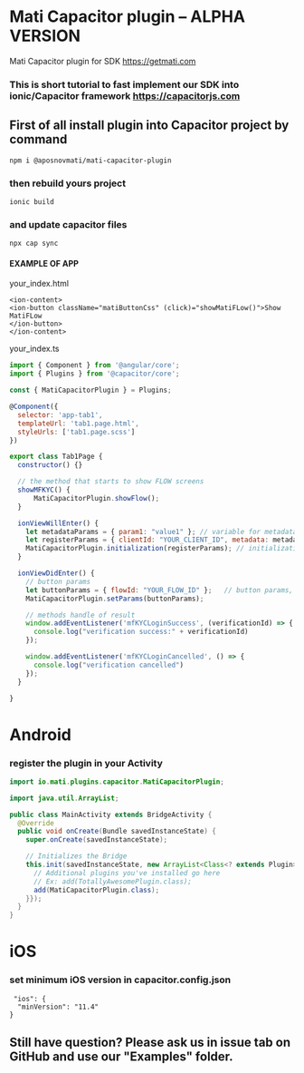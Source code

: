 # Mati Capacitor plugin – ALPHA VERSION
Mati Capacitor plugin for SDK https://getmati.com

### This is short tutorial to fast implement our SDK into ionic/Capacitor framework https://capacitorjs.com

## First of all install plugin into Capacitor project by command
    npm i @aposnovmati/mati-capacitor-plugin
    
### then rebuild yours project
    ionic build
    
### and update capacitor files
    npx cap sync 

#### EXAMPLE OF APP
your_index.html
  
    <ion-content>
    <ion-button className="matiButtonCss" (click)="showMatiFLow()">Show MatiFLow
    </ion-button>
    </ion-content>
    
 your_index.ts
  
```javascript
import { Component } from '@angular/core';
import { Plugins } from '@capacitor/core';

const { MatiCapacitorPlugin } = Plugins;

@Component({
  selector: 'app-tab1',
  templateUrl: 'tab1.page.html',
  styleUrls: ['tab1.page.scss']
})

export class Tab1Page {
  constructor() {}

  // the method that starts to show FLOW screens
  showMFKYC() {
      MatiCapacitorPlugin.showFlow();
  }

  ionViewWillEnter() {
    let metadataParams = { param1: "value1" }; // variable for metadata params
    let registerParams = { clientId: "YOUR_CLIENT_ID", metadata: metadataParams}; // variable for register params
    MatiCapacitorPlugin.initialization(registerParams); // initialization main class
  }

  ionViewDidEnter() {
    // button params
    let buttonParams = { flowId: "YOUR_FLOW_ID" };   // button params, you can specify FLOW_ID
    MatiCapacitorPlugin.setParams(buttonParams);

    // methods handle of result
    window.addEventListener('mfKYCLoginSuccess', (verificationId) => {
      console.log("verification success:" + verificationId)
    });

    window.addEventListener('mfKYCLoginCancelled', () => {
      console.log("verification cancelled")
    });
  }

}
```


# Android
### register the plugin in your Activity
```java
import io.mati.plugins.capacitor.MatiCapacitorPlugin;

import java.util.ArrayList;

public class MainActivity extends BridgeActivity {
  @Override
  public void onCreate(Bundle savedInstanceState) {
    super.onCreate(savedInstanceState);

    // Initializes the Bridge
    this.init(savedInstanceState, new ArrayList<Class<? extends Plugin>>() {{
      // Additional plugins you've installed go here
      // Ex: add(TotallyAwesomePlugin.class);
      add(MatiCapacitorPlugin.class);
    }});
  }
}
```

# iOS

### set minimum iOS version in capacitor.config.json
     "ios": {
      "minVersion": "11.4"
    }
    
    
    
## Still have question? Please ask us in issue tab on GitHub and use our "Examples" folder.


